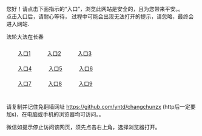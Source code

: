 您好！请点击下面指示的“入口”，浏览此网站是安全的，且为您带来平安。。 <br/>
点击入口后，请耐心等待， 过程中可能会出现无法打开的提示，请忽略，最终会进入网站. </br>

法轮大法在长春<br/>
<div style="padding:10px"><a style="margin:20px" target="_blank" href="https://d2pvdqudflr2y0.cloudfront.net/2Qpsp?fzujbtgz" id="ccLink1" rel="nofollow">入口1</a> <a target="_blank" style="margin:20px" href="https://d1lw6ybbrmrtd5.cloudfront.net/2Qpsp?aqdtqg" id="ccLink2" rel="nofollow">入口2</a> <a style="margin:20px" target="_blank" href="https://d3ask1pjc4d8m5.cloudfront.net/2Qpsp?rlnblzcb" id="ccLink3" rel="nofollow">入口3</a></div>

<div style="padding:10px" ><a style="margin:20px" target="_blank" href="https://d2pvdqudflr2y0.cloudfront.net/2Qpsp?fzujbtgz" id="ccLink4" rel="nofollow">入口4</a> <a style="margin:20px" href="https://d1lw6ybbrmrtd5.cloudfront.net/2Qpsp?aqdtqg" target="_blank" id="ccLink5" rel="nofollow">入口5</a> <a style="margin:20px" href="https://d3ask1pjc4d8m5.cloudfront.net/2Qpsp?rlnblzcb" target="_blank" id="ccLink6" rel="nofollow">入口6</a></div>

<div style="padding:10px"><a style="margin:20px" target="_blank" href="https://d2pvdqudflr2y0.cloudfront.net/2Qpsp?fzujbtgz" id="ccLink7" rel="nofollow">入口7</a> <a style="margin:20px" href="https://d1lw6ybbrmrtd5.cloudfront.net/2Qpsp?aqdtqg" target="_blank" id="ccLink8" rel="nofollow">入口8</a> <a style="margin:20px" target="_blank" href="https://d3ask1pjc4d8m5.cloudfront.net/2Qpsp?rlnblzcb" id="ccLink9" rel="nofollow">入口9</a></div>

<br/>



请复制并记住免翻墙网址 https://github.com/yntd/changchunzx (http后一定要加s)，在电脑或手机的浏览器均可访问。。<br/>

微信如提示停止访问该网页，须先点击右上角，选择浏览器打开。
